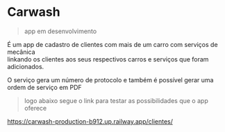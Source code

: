 # Carwash
> app em desenvolvimento

É um app de cadastro de clientes com mais de um carro com serviços de mecânica</br>
linkando os clientes aos seus respectivos carros e serviços que foram adicionados.

O serviço gera um número de protocolo e também é possível gerar uma ordem de serviço em PDF

> logo abaixo segue o link para testar as possibilidades que o app oferece

https://carwash-production-b912.up.railway.app/clientes/
